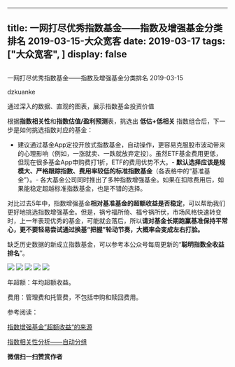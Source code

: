 
---
title:   一网打尽优秀指数基金——指数及增强基金分类排名 2019-03-15-大众宽客
date: 2019-03-17
tags: ["大众宽客", ]
display: false
---


## 



一网打尽优秀指数基金——指数及增强基金分类排名 2019-03-15




dzkuanke




通过深入的数据、直观的图表，展示指数基金投资价值


根据**指数相关性**和**指数估值/盈利预测**表，挑选出&nbsp;**低估+低相关**&nbsp;指数组合后，下一步是如何挑选指数对应的基金：
- 建议通过基金App定投开放式指数基金，自动操作，更容易克服股市波动带来的心理影响（例如，一涨就卖、一跌就放弃定投）。虽然ETF基金费用更低，但现在很多基金App申购费打1折，ETF的费用优势不大。- **默认选择应该是规模大、严格跟踪指数、费用率较低的标准指数基金**（各表格中的“基准基金”）。- 各大基金公司同时推出了多种指数增强基金。如果在扣除费用后，如果能稳定超越标准指数基金，也是不错的选择。


对比过去5年中，指数增强基金**相对基准基金的超额收益是否稳定**<h-char unicode="ff0c" class="" style="max-width: 100%;box-sizing: border-box !important;word-wrap: break-word !important;">，</h-char>可以帮助我们更好地挑选指数增强基金。但是，祸兮福所倚、福兮祸所伏，市场风格快速转变时，上一年表现优秀的基金，可能就会落后，所以**请对基金长期跑赢基准保持平常心，更不要轻易尝试通过换基“把握”轮动节奏，大概率会变成左右打脸。**



缺乏历史数据的新成立指数基金，可以参考本公众号每周更新的“**聪明指数全收益排名**”。



<img class="" data-copyright="0" data-ratio="1.486046511627907" data-s="300,640" src="https://mmbiz.qpic.cn/mmbiz_png/PKw3FQPmhIjAN7a02YdjNzBexqbA3wneZyYCThmiapFyMmxHnA1nYnpM1lWVod2nXw7QvRFxCaB4H0JtbzZyOfA/640?wx_fmt=png" data-type="png" data-w="860" style="">

<img class="" data-copyright="0" data-ratio="1.6186046511627907" data-s="300,640" src="https://mmbiz.qpic.cn/mmbiz_png/PKw3FQPmhIjAN7a02YdjNzBexqbA3wneXbxpCTRr8ytibckBjmnuS3A2Wribib4fWuTMsVqmBbVy8IKtOd8Wq0sTQ/640?wx_fmt=png" data-type="png" data-w="860" style="">

<img class="" data-copyright="0" data-ratio="1.3518518518518519" data-s="300,640" src="https://mmbiz.qpic.cn/mmbiz_png/PKw3FQPmhIjAN7a02YdjNzBexqbA3wneSCE8hDrsbQaMIRsTY6QpjVlyiafOjBsXk9VK4XF8kaQ8iaChcEicLkWBg/640?wx_fmt=png" data-type="png" data-w="864" style="">

<img class="" data-copyright="0" data-ratio="1.322505800464037" data-s="300,640" src="https://mmbiz.qpic.cn/mmbiz_png/PKw3FQPmhIjAN7a02YdjNzBexqbA3wneVmNWQfbzjBJDMvnHL4OElfYCD73ziaOias7WFOxl1VMxeq6uiaAQDiaCHQ/640?wx_fmt=png" data-type="png" data-w="862" style="">









<img class="" data-copyright="0" data-ratio="1.786046511627907" data-s="300,640" src="https://mmbiz.qpic.cn/mmbiz_png/PKw3FQPmhIjAN7a02YdjNzBexqbA3wneFZHOCla1fRRUWsicYAa1LLRXCP5dwUlFzbWKfZoHxsCcnoJFrqA8ESw/640?wx_fmt=png" data-type="png" data-w="860" style="">

年超额：年均超额收益。

费用：管理费和托管费，不包括申购和赎回费用。





参考阅读：

[指数增强基金”超额收益“的来源](http://mp.weixin.qq.com/s?__biz=MzAwMTc1MDcwNw==&amp;mid=2648272968&amp;idx=1&amp;sn=598917da4403d77210aa3b1a460658e4&amp;chksm=82f93394b58eba82c9a7cb228c22c656fe88c5203ff149473f9edd2d4127e44df65f5bdb146b&amp;scene=21#wechat_redirect)

[指数相关性分析——自动分组](http://mp.weixin.qq.com/s?__biz=MzAwMTc1MDcwNw==&amp;mid=2648273915&amp;idx=1&amp;sn=f6c8d606edad813e6c0ae65b8c53fd77&amp;chksm=82f93027b58eb931ca5b667e53c54068b8f3428e8a3f571b5552246e4403391c4aa58bc5ba84&amp;scene=21#wechat_redirect)




**微信扫一扫赞赏作者**













